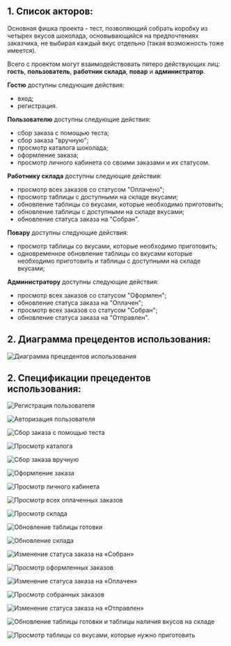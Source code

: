 ## **1. Список акторов:** ##

  Основная фишка проекта - тест, позволяющий собрать коробку из четырех вкусов шоколада, основывающийся на предпочтениях заказчика, не выбирая каждый вкус отдельно (такая возможность тоже имеется).
  
  Всего с проектом могут взаимодействовать пятеро действующих лиц: **гость**, **пользователь**, **работник склада**, **повар** и **администратор**.
  
  **Гостю** доступны следующие действия:
  
  - вход;
  - регистрация.

  **Пользователю** доступны следующие действия:
  
  - сбор заказа с помощью теста;
  - сбор заказа "вручную";
  - просмотр каталога шоколада;
  - оформление заказа;
  - просмотр личного кабинета со своими заказами и их статусом.
 
  **Работнику склада** доступны следующие действия:
  
  - просмотр всех заказов со статусом "Оплачено";
  - просмотр таблицы с доступными на складе вкусами;
  - обновление таблицы со вкусами, которые необходимо приготовить;
  - обновление таблицы с доступными на складе вкусами;
  - обновление статуса заказа на "Собран".

  **Повару** доступны следующие действия:
  
  - просмотр таблицы со вкусами, которые необходимо приготовить;
  - одновременное обновление таблицы со вкусами которые необходимо приготовить и таблицы с доступными на складе вкусами;
  
  **Администратору** доступны следующие действия:
  
  - просмотр всех заказов со статусом "Оформлен";
  - обновление статуса заказа на "Оплачен";
  - просмотр всех заказов со статусом "Собран";
  - обновление статуса заказа на "Отправлен".

## **2. Диаграмма прецедентов использования:** ##

![Диаграмма прецедентов использования](https://github.com/frobbery/chocolate-shop/blob/main/resource-images/%D0%94%D0%B8%D0%B0%D0%B3%D1%80%D0%B0%D0%BC%D0%BC%D0%B0%20%D0%BF%D1%80%D0%B5%D1%86%D0%B5%D0%B4%D0%B5%D0%BD%D1%82%D0%BE%D0%B2%20%D0%B8%D1%81%D0%BF%D0%BE%D0%BB%D1%8C%D0%B7%D0%BE%D0%B2%D0%B0%D0%BD%D0%B8%D1%8F.png)

## **2. Спецификации прецедентов использования:** ##


![Регистрация пользователя](https://github.com/frobbery/chocolate-shop/blob/main/resource-images/registration.png)

![Авторизация пользователя](https://github.com/frobbery/chocolate-shop/blob/main/resource-images/authorization.png)

![Сбор заказа с помощью теста](https://github.com/frobbery/chocolate-shop/blob/main/resource-images/ordering-test.png)

![Просмотр каталога](https://github.com/frobbery/chocolate-shop/blob/main/resource-images/catalogue-watch.png)

![Сбор заказа вручную](https://github.com/frobbery/chocolate-shop/blob/main/resource-images/order-by-hand.png)

![Оформление заказа](https://github.com/frobbery/chocolate-shop/blob/main/resource-images/order-registration.png)

![Просмотр личного кабинета](https://github.com/frobbery/chocolate-shop/blob/main/resource-images/order-watch.png)

![Просмотр всех оплаченных заказов](https://github.com/frobbery/chocolate-shop/blob/main/resource-images/paid-order-watch.png)

![Просмотр склада](https://github.com/frobbery/chocolate-shop/blob/main/resource-images/warehouse-watch.png)

![Обновление таблицы готовки](https://github.com/frobbery/chocolate-shop/blob/main/resource-images/cooking-update.png)

![Обновление склада](https://github.com/frobbery/chocolate-shop/blob/main/resource-images/warehouse-update.png)

![Изменение статуса заказа на «Собран»](https://github.com/frobbery/chocolate-shop/blob/main/resource-images/order-built-update.png)

![Просмотр оформленных заказов](https://github.com/frobbery/chocolate-shop/blob/main/resource-images/registered-order-watch.png)

![Изменение статуса заказа на «Оплачен»](https://github.com/frobbery/chocolate-shop/blob/main/resource-images/paid-order-update.png)

![Просмотр собранных заказов](https://github.com/frobbery/chocolate-shop/blob/main/resource-images/gathered-order-watch.png)

![Изменение статуса заказа на «Отправлен»](https://github.com/frobbery/chocolate-shop/blob/main/resource-images/send-order-update.png)

![Обновление таблицы готовки и таблицы наличия вкусов на складе](https://github.com/frobbery/chocolate-shop/blob/main/resource-images/cooking-warehouse-update.png)

![Просмотр таблицы со вкусами, которые нужно приготовить](https://github.com/frobbery/chocolate-shop/blob/main/resource-images/cooking-watch.png)
